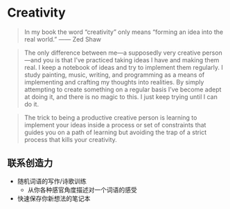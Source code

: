 # Creativity

> In my book the word “creativity” only means “forming an idea into the real world.” —— Zed Shaw

> The only difference between me—a supposedly very creative person—and you is that I’ve practiced taking ideas I have and making them real. I keep a notebook of ideas and try to implement them regularly. I study painting, music, writing, and programming as a means of implementing and crafting my thoughts into realities. By simply attempting to create something on a regular basis I’ve become adept at doing it, and there is no magic to this. I just keep trying until I can do it.

> The trick to being a productive creative person is learning to implement your ideas inside a process or set of constraints that guides you on a path of learning but avoiding the trap of a strict process that kills your creativity.

## 联系创造力

* 随机词语的写作/诗歌训练
  * 从你各种感官角度描述对一个词语的感受
* 快速保存你新想法的笔记本